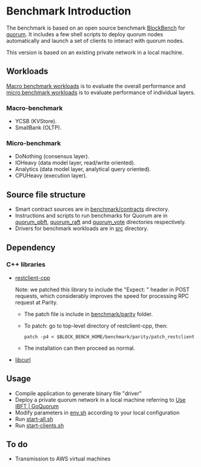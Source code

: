 # Benchmark Introduction

The benchmark is based on an open source benchmark [BlockBench](https://github.com/ooibc88/blockbench) for [quorum](https://github.com/Consensys/quorum). It includes a few shell scripts to deploy quorum nodes automatically and launch a set of clients to interact with quorum nodes.

This version is based on an existing private network in a local machine.

## Workloads 
[Macro benchmark workloads](src/macro) is to evaluate the overall performance and [micro benchmark workloads](src/micro) is to evaluate performance of individual layers.

### Macro-benchmark

* YCSB (KVStore).
* SmallBank (OLTP).

### Micro-benchmark

* DoNothing (consensus layer).
* IOHeavy (data model layer, read/write oriented).
* Analytics (data model layer, analytical query oriented).
* CPUHeavy (execution layer).

## Source file structure

+ Smart contract sources are in [benchmark/contracts](benchmark/contracts) directory.
+ Instructions and scripts to run benchmarks for Quorum are in [quorum_pbft](benchmark/quorum_pbft), [quorum_raft](benchmark/quorum_raft) and [quorum_vote](benchmark/quorum_vote) directories respectively.
+ Drivers for benchmark workloads are in [src](src) directory.

## Dependency

### C++ libraries
* [restclient-cpp](https://github.com/mrtazz/restclient-cpp)

  Note: we patched this library to include the "Expect: " header in POST requests, which considerably improves the speed for
  processing RPC request at Parity. 

    + The patch file is include in [benchmark/parity](benchmark/parity) folder.
    + To patch: go to top-level directory of restclient-cpp, then:

        `patch -p4 < $BLOCK_BENCH_HOME/benchmark/parity/patch_restclient`

    + The installation can then proceed as normal. 

* [libcurl](https://curl.haxx.se/libcurl/)

## Usage
* Compile application to generate binary file "driver"
* Deploy a private quorum network in a local machine referring to [Use IBFT | GoQuorum](https://docs.goquorum.consensys.io/tutorials/private-network/create-ibft-network)
* Modify parameters in [env.sh](benchmark/quorum_pbft/env.sh) according to your local configuration
* Run [start-all.sh](benchmark/quorum_pbft/start-all.sh)
* Run [start-clients.sh](benchmark/quorum_pbft/start-clients.sh)

## To do
* Transmission to AWS virtual machines